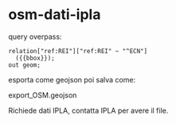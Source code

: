 # osm-dati-ipla

query overpass:

```
relation["ref:REI"]["ref:REI" ~ "^ECN"]
  ({{bbox}});
out geom;
```

esporta come geojson poi salva come:

export_OSM.geojson

Richiede dati IPLA, contatta IPLA per avere il file.


